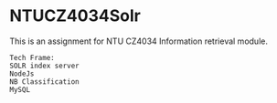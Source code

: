 # NTUCZ4034Solr
This is an assignment for NTU CZ4034 Information retrieval module. 
```
Tech Frame:
SOLR index server
NodeJs
NB Classification 
MySQL
```
